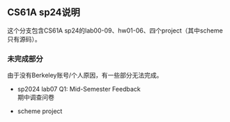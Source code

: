## CS61A sp24说明

这个分支包含CS61A sp24的lab00-09、hw01-06、四个project（其中scheme只有源码）。

### 未完成部分

由于没有Berkeley账号/个人原因，有一些部分无法完成。

* sp2024 lab07 Q1: Mid-Semester Feedback  
  期中调查问卷

* scheme project